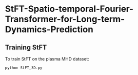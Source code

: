 # StFT-Spatio-temporal-Fourier-Transformer-for-Long-term-Dynamics-Prediction


## Training StFT

To train StFT on the plasma MHD dataset:
```bash
python StFT_3D.py

